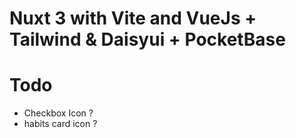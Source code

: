 # Nuxt 3 with Vite and VueJs + Tailwind & Daisyui + PocketBase

# Todo
- Checkbox Icon ?
- habits card icon ?